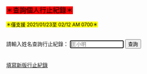 <html>
<head>
<meta charset="UTF-8" />
<script type="text/javascript">
</script>
</head>
<body>
<font size="4" color="#000000" style= "background:red">＊查詢個人行止紀錄＊</font><br><br> 
<font size="2" color="#000000" style= "background:#FFFF00">＊僅支援 2021/01/23至 02/12 AM 0700＊</font><br><br> 
  
請輸入姓名查詢行止紀錄：
<input type="text" id="name" placeholder="王小明" size="15" autofocus/>
<input type="button" name="list" value="查詢" onclick="result();"> <!--  all.js -->
<br><br>  
<a href="https://forms.gle/WQoWT3PZ2hjiFBkU8">填寫新版行止紀錄</a><br>
<font size="1"><span id="result"></span></font><br>
<script src="./old.js"></script>

</body>
</html>

